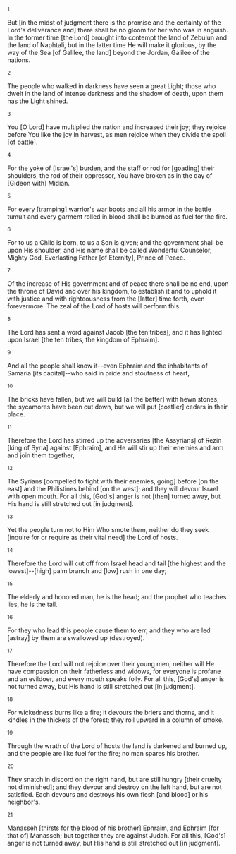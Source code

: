 <sup>1</sup> 

But [in the midst of judgment there is the promise and the certainty of the Lord's deliverance and] there shall be no gloom for her who was in anguish. In the former time [the Lord] brought into contempt the land of Zebulun and the land of Naphtali, but in the latter time He will make it glorious, by the way of the Sea [of Galilee, the land] beyond the Jordan, Galilee of the nations. 

<sup>2</sup> 

The people who walked in darkness have seen a great Light; those who dwelt in the land of intense darkness and the shadow of death, upon them has the Light shined. 

<sup>3</sup> 

You [O Lord] have multiplied the nation and increased their joy; they rejoice before You like the joy in harvest, as men rejoice when they divide the spoil [of battle]. 

<sup>4</sup> 

For the yoke of [Israel's] burden, and the staff or rod for [goading] their shoulders, the rod of their oppressor, You have broken as in the day of [Gideon with] Midian. 

<sup>5</sup> 

For every [tramping] warrior's war boots and all his armor in the battle tumult and every garment rolled in blood shall be burned as fuel for the fire. 

<sup>6</sup> 

For to us a Child is born, to us a Son is given; and the government shall be upon His shoulder, and His name shall be called Wonderful Counselor, Mighty God, Everlasting Father [of Eternity], Prince of Peace. 

<sup>7</sup> 

Of the increase of His government and of peace there shall be no end, upon the throne of David and over his kingdom, to establish it and to uphold it with justice and with righteousness from the [latter] time forth, even forevermore. The zeal of the Lord of hosts will perform this. 

<sup>8</sup> 

The Lord has sent a word against Jacob [the ten tribes], and it has lighted upon Israel [the ten tribes, the kingdom of Ephraim]. 

<sup>9</sup> 

And all the people shall know it--even Ephraim and the inhabitants of Samaria [its capital]--who said in pride and stoutness of heart, 

<sup>10</sup> 

The bricks have fallen, but we will build [all the better] with hewn stones; the sycamores have been cut down, but we will put [costlier] cedars in their place. 

<sup>11</sup> 

Therefore the Lord has stirred up the adversaries [the Assyrians] of Rezin [king of Syria] against [Ephraim], and He will stir up their enemies and arm and join them together, 

<sup>12</sup> 

The Syrians [compelled to fight with their enemies, going] before [on the east] and the Philistines behind [on the west]; and they will devour Israel with open mouth. For all this, [God's] anger is not [then] turned away, but His hand is still stretched out [in judgment]. 

<sup>13</sup> 

Yet the people turn not to Him Who smote them, neither do they seek [inquire for or require as their vital need] the Lord of hosts. 

<sup>14</sup> 

Therefore the Lord will cut off from Israel head and tail [the highest and the lowest]--[high] palm branch and [low] rush in one day; 

<sup>15</sup> 

The elderly and honored man, he is the head; and the prophet who teaches lies, he is the tail. 

<sup>16</sup> 

For they who lead this people cause them to err, and they who are led [astray] by them are swallowed up (destroyed). 

<sup>17</sup> 

Therefore the Lord will not rejoice over their young men, neither will He have compassion on their fatherless and widows, for everyone is profane and an evildoer, and every mouth speaks folly. For all this, [God's] anger is not turned away, but His hand is still stretched out [in judgment]. 

<sup>18</sup> 

For wickedness burns like a fire; it devours the briers and thorns, and it kindles in the thickets of the forest; they roll upward in a column of smoke. 

<sup>19</sup> 

Through the wrath of the Lord of hosts the land is darkened and burned up, and the people are like fuel for the fire; no man spares his brother. 

<sup>20</sup> 

They snatch in discord on the right hand, but are still hungry [their cruelty not diminished]; and they devour and destroy on the left hand, but are not satisfied. Each devours and destroys his own flesh [and blood] or his neighbor's. 

<sup>21</sup> 

Manasseh [thirsts for the blood of his brother] Ephraim, and Ephraim [for that of] Manasseh; but together they are against Judah. For all this, [God's] anger is not turned away, but His hand is still stretched out [in judgment].
